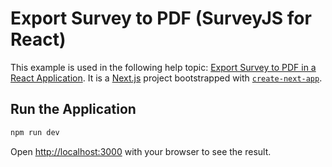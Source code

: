 # Export Survey to PDF (SurveyJS for React)

This example is used in the following help topic: [Export Survey to PDF in a React Application](https://surveyjs.io/pdf-generator/documentation/get-started-react). It is a [Next.js](https://nextjs.org) project bootstrapped with [`create-next-app`](https://nextjs.org/docs/pages/api-reference/create-next-app).

## Run the Application

```bash
npm run dev
```

Open [http://localhost:3000](http://localhost:3000) with your browser to see the result.